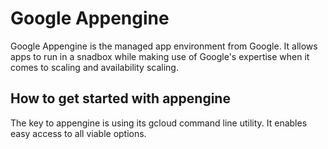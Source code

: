 # Google Appengine

Google Appengine is the managed app environment from Google. It allows apps to run in a snadbox while making use of Google's expertise when it comes to scaling and availability scaling.

## How to get started with appengine

The key to appengine is using its gcloud command line utility. It enables easy access to all viable options.